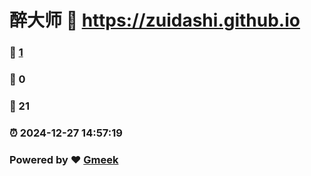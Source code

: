 # 醉大师 :link: https://zuidashi.github.io 
### :page_facing_up: [1](https://zuidashi.github.io/tag.html) 
### :speech_balloon: 0 
### :hibiscus: 21 
### :alarm_clock: 2024-12-27 14:57:19 
### Powered by :heart: [Gmeek](https://github.com/Meekdai/Gmeek)
